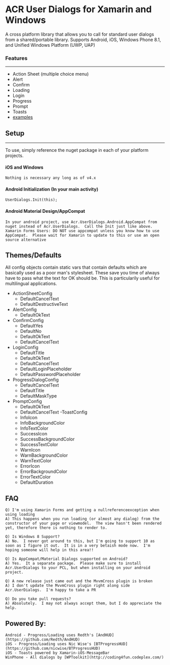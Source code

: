 ﻿# ACR User Dialogs for Xamarin and Windows

A cross platform library that allows you to call for standard user dialogs from a shared/portable library.
Supports Android, iOS, Windows Phone 8.1, and Unified Windows Platform (UWP, UAP)



### Features

---

* Action Sheet (multiple choice menu)
* Alert
* Confirm
* Loading
* Login
* Progress
* Prompt
* Toasts
* [examples](https://github.com/aritchie/userdialogs/blob/master/src/Samples/Samples/MainPage.cs)


## Setup

---

To use, simply reference the nuget package in each of your platform projects.

#### iOS and Windows

    Nothing is necessary any long as of v4.x

#### Android Initialization (In your main activity)

    UserDialogs.Init(this);

#### Android Material Design/AppCompat

    In your android project, use Acr.UserDialogs.Android.AppCompat from nuget instead of Acr.UserDialogs.  Call the Init just like above.
    Xamarin Forms Users: DO NOT use appcompat unless you know how to use AppCompat.  Please wait for Xamarin to update to this or use an open source alternative


## Themes/Defaults

All config objects contain static vars that contain defaults which are basically used as a poor man's stylesheet.  These save you time of always have to pass what the text for OK should be.  This is particularily useful for multilingual applications.

- ActionSheetConfig
    - DefaultCancelText
    - DefaultDestructiveText
- AlertConfig
    - DefaultOkText
- ConfirmConfig
    - DefaultYes
    - DefaultNo
    - DefaultOkText
    - DefaultCancelText
- LoginConfig
    - DefaultTitle
    - DefaultOkText
    - DefaultCancelText
    - DefaultLoginPlaceholder
    - DefaultPasswordPlaceholder
- ProgressDialogConfig
    - DefaultCancelText
    - DefaultTitle
    - DefaultMaskType
- PromptConfig
    - DefaultOkText
    - DefaultCancelText
-ToastConfig
    - InfoIcon
    - InfoBackgroundColor
    - InfoTextColor
    - SuccessIcon
    - SuccessBackgroundColor
    - SuccessTextColor
    - WarnIcon
    - WarnBackgroundColor
    - WarnTextColor
    - ErrorIcon
    - ErrorBackgroundColor
    - ErrorTextColor
    - DefaultDuration


## FAQ

    Q) I'm using Xamarin Forms and getting a nullreferenceexception when using loading
    A) This happens when you run loading (or almost any dialog) from the constructor of your page or viewmodel.  The view hasn't been rendered yet, therefore there is nothing to render to.

    Q) Is Windows 8 Support?
    A) No.  I never got around to this, but I'm going to support 10 as soon as I figure it out.  It is in a very betaish mode now.  I'm hoping someone will help in this area!!

    Q) Is AppCompat/Material Dialogs supported on Android?
    A) Yes.  It a separate package.  Please make sure to install Acr.UserDialogs to your PCL, but when installing on your android project.

    Q) A new release just came out and the MvvmCross plugin is broken
    A) I don't update the MvvmCross plugin right along side Acr.UserDialogs.  I'm happy to take a PR

    Q) Do you take pull requests?
    A) Absolutely.  I may not always accept them, but I do appreciate the help.

## Powered By:

    Android - Progress/Loading uses Redth's [AndHUD](https://github.com/Redth/AndHUD)
    iOS - Progress/Loading uses Nic Wise's [BTProgressHUD](https://github.com/nicwise/BTProgressHUD)
    iOS - Toasts powered by Xamarin-iOS-MessageBar
    WinPhone - All dialogs by [WPToolkit](http://coding4fun.codeplex.com/) 